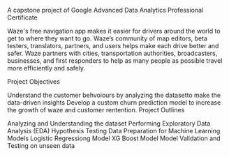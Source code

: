 A capstone project of Google Advanced Data Analytics Professional Certificate

Waze's free navigation app makes it easier for drivers around the world to get to where they want to go. Waze’s community of map editors, beta testers, translators, partners, and users helps make each drive better and safer. Waze partners with cities, transportation authorities, broadcasters, businesses, and first responders to help as many people as possible travel more efficiently and safely.

Project Objectives

Understand the customer behvoiours by analyzing the datasetto make the data-driven insights
Develop a custom churn prediction model to increase the growth of waze and customer rentention.
Project Outlines

Analyzing and Understanding the dataset
Performing Exploratory Data Analysis (EDA)
Hypothesis Testing
Data Preparation for Machine Learning Models
Logistic Regressiong Model
XG Boost Model
Model Validation and Testing on unseen data
